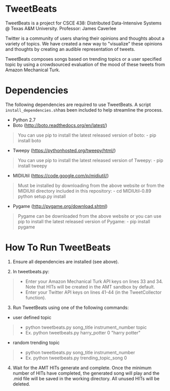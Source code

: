 TweetBeats
============

TweetBeats is a project for CSCE 438: Distributed Data-Intensive Systems @ Texas A&M University. Professor: James Caverlee

Twitter is a community of users sharing their opinions and thoughts about a
variety of topics. We have created a new way to "visualize" these opinions and
thoughts by creating an audible representation of tweets.

TweetBeats composes songs based on trending topics or a user specified topic
by using a crowdsourced evaluation of the mood of these tweets from Amazon Mechanical Turk. 

Dependencies
============

The following dependencies are required to use TweetBeats. A script `install_dependencies.sh`has been included to help streamline the process.

- Python 2.7
- Boto (http://boto.readthedocs.org/en/latest/)
> You can use pip to install the latest released version of boto:
	- pip install boto

- Tweepy (https://pythonhosted.org/tweepy/html/)
> You can use pip to install the latest released version of Tweepy:
	- pip install tweepy

- MIDIUtil (https://code.google.com/p/midiutil/)
> Must be installed by downloading from the above website or from the MIDIUtil directory included in this repository:
	- cd MIDIUtil-0.89
python setup.py install

- Pygame (http://pygame.org/download.shtml)
> Pygame can be downloaded from the above website or you can use pip to install the latest released version of Pygame:
	- pip install pygame
	
How To Run TweetBeats
============

1) Ensure all dependencies are installed (see above).

2) In tweetbeats.py:
> - Enter your Amazon Mechanical Turk API keys on lines 33 and 34. Note that HITs will be created in the AMT sandbox by default.
> - Enter your Twitter API keys on lines 41-44 (in the TweetCollector function).

3) Run TweetBeats using one of the following commands:

- user defined topic
>	- python tweetbeats.py song_title instrument_number topic
>	- Ex. python tweetbeats.py harry_potter 0 "harry potter"

- random trending topic
>	- python tweetbeats.py song_title instrument_number
>	- Ex. python tweetbeats.py trending_topic_song 0

4) Wait for the AMT HITs generate and complete. Once the minimum number of HITs have completed, the generated song will play and the .mid file will be saved in the working directory. All unused HITs will be deleted.
